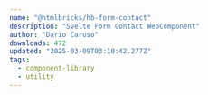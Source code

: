 ```yaml
---
name: "@htmlbricks/hb-form-contact"
description: "Svelte Form Contact WebComponent"
author: "Dario Caruso"
downloads: 472
updated: "2025-03-09T03:10:42.277Z"
tags: 
  - component-library
  - utility
---
```

